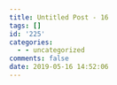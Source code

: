 ```yaml
---
title: Untitled Post - 16
tags: []
id: '225'
categories:
  - - uncategorized
comments: false
date: 2019-05-16 14:52:06
---
```

